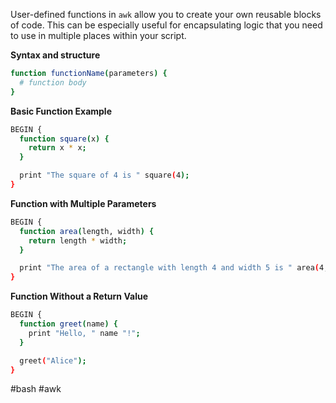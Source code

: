 User-defined functions in `awk` allow you to create your own reusable blocks of code. This can be especially useful for encapsulating logic that you need to use in multiple places within your script.

**Syntax and structure**
```bash
function functionName(parameters) {
  # function body
}
```

**Basic Function Example**
```bash
BEGIN {
  function square(x) {
    return x * x;
  }

  print "The square of 4 is " square(4);
}
```

**Function with Multiple Parameters**
```bash
BEGIN {
  function area(length, width) {
    return length * width;
  }

  print "The area of a rectangle with length 4 and width 5 is " area(4, 5);
}
```

**Function Without a Return Value**
```bash
BEGIN {
  function greet(name) {
    print "Hello, " name "!";
  }

  greet("Alice");
}
```

#bash #awk